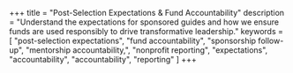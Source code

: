 +++
title = "Post-Selection Expectations & Fund Accountability"
description = "Understand the expectations for sponsored guides and how we ensure funds are used responsibly to drive transformative leadership."
keywords = [
  "post-selection expectations",
  "fund accountability",
  "sponsorship follow-up",
  "mentorship accountability,",
  "nonprofit reporting",
  "expectations",
  "accountability",
  "accountability",
  "reporting"
]
+++
